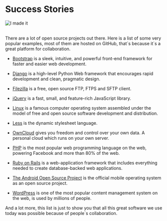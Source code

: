 # Success Stories

![I made it](http://i.imgur.com/obYNG8C.gif "I made it")

<br/>
There are a lot of open source projects out there. Here is a list of some very popular examples, most of them are hosted on GitHub, that´s because it´s a great platform for collaboration.

* [Bootstrap](https://github.com/twbs/bootstrap) is a sleek, intuitive, and powerful front-end framework for faster and easier web development.


* [Django](https://github.com/django/django) is a high-level Python Web framework that encourages rapid development and clean, pragmatic design.


* [Filezilla](https://github.com/basvodde/filezilla) is a free, open source FTP, FTPS and SFTP client.


* [jQuery](https://github.com/jquery/jquery) is a fast, small, and feature-rich JavaScript library.


* [Linux](https://github.com/torvalds/linux) is a famous computer operating system assembled under the model of free and open source software development and distribution.


* [Less](https://github.com/less/less.js) is the dynamic stylesheet language.


* [OwnCloud](https://github.com/owncloud/core) gives you freedom and control over your own data. A personal cloud which runs on your own server.


* [PHP](https://github.com/php/php-src) is the most popular web programming language on the web, powering Facebook and more than 80% of the web.


* [Ruby on Rails](https://github.com/rails/rails) is a web-application framework that includes everything needed to create database-backed web applications.


* [The Android Open Source Project](https://source.android.com/) is the official mobile operating system as an open source project.


* [WordPress](https://github.com/WordPress/WordPress) is one of the most popular content management system on the web, is used by millions of people.


And a lot more, this list is just to show you that all this great software we use today was possible because of people´s collaboration.
